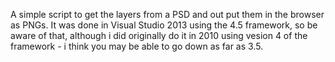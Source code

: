 A simple script to get the layers from a PSD and out put them in the browser as PNGs. 
It was done in Visual Studio 2013 using the 4.5 framework, so be aware of that, although 
i did originally do it in 2010 using vesion 4 of the framework - i think you may be able 
to go down as far as 3.5.
